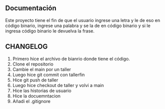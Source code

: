 ## Documentación
Este proyecto tiene el fin de que el usuario ingrese una letra y le de eso en código binario, ingrese una palabra y se la de en código binario y si le ingresa código binario le devuelva la frase. 
## CHANGELOG
1. Primero hice el archivo de bianrio donde tiene el código.
2. Clone el repositorio
3. Cambie el main por un taller
4. Luego hice git commit con tallerfin
5. Hice git push de taller
6. Luego hice checkout de taller y volvi a main 
7. Hice las historias de usuario
8. Hice la docuemntacion
9. Añadi el .gitignore

